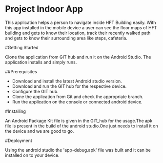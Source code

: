 # Project Indoor App

This application helps a person to navigate inside HFT Building easily. With this app installed in the mobile device a user can see the floor maps of HFT building and gets to know their location, track their recently walked path and gets to know their surrounding area like steps, cafeteria.

#Getting Started

Clone the application from GIT hub and run it on the Android Studio. The application  installs and simply runs.

##Prerequisites

* Download and install the latest Android studio version.
* Download and run the GIT hub for the respective device.
* Configure the GIT hub.
* Clone the application from Git and check the appropriate branch.
* Run the application on the console or connected android device.

#Installing

An Android Package Kit file is given in the GIT_hub for the usage.The apk file is present in the build of the android studio.One just needs to install it on the device and we are good to go.

#Deployment

Using the android studio the 'app-debug.apk' file was built and it can be installed on to your device.

